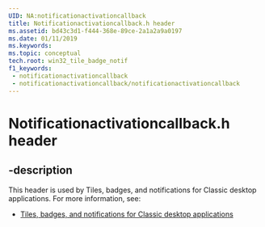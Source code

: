 ```yaml
---
UID: NA:notificationactivationcallback
title: Notificationactivationcallback.h header
ms.assetid: bd43c3d1-f444-368e-89ce-2a1a2a9a0197
ms.date: 01/11/2019
ms.keywords: 
ms.topic: conceptual
tech.root: win32_tile_badge_notif
f1_keywords:
 - notificationactivationcallback
 - notificationactivationcallback/notificationactivationcallback
---
```


# Notificationactivationcallback.h header


## -description

This header is used by Tiles, badges, and notifications for Classic desktop applications. For more information, see:

- [Tiles, badges, and notifications for Classic desktop applications](../_win32_tile_badge_notif/index.md)

